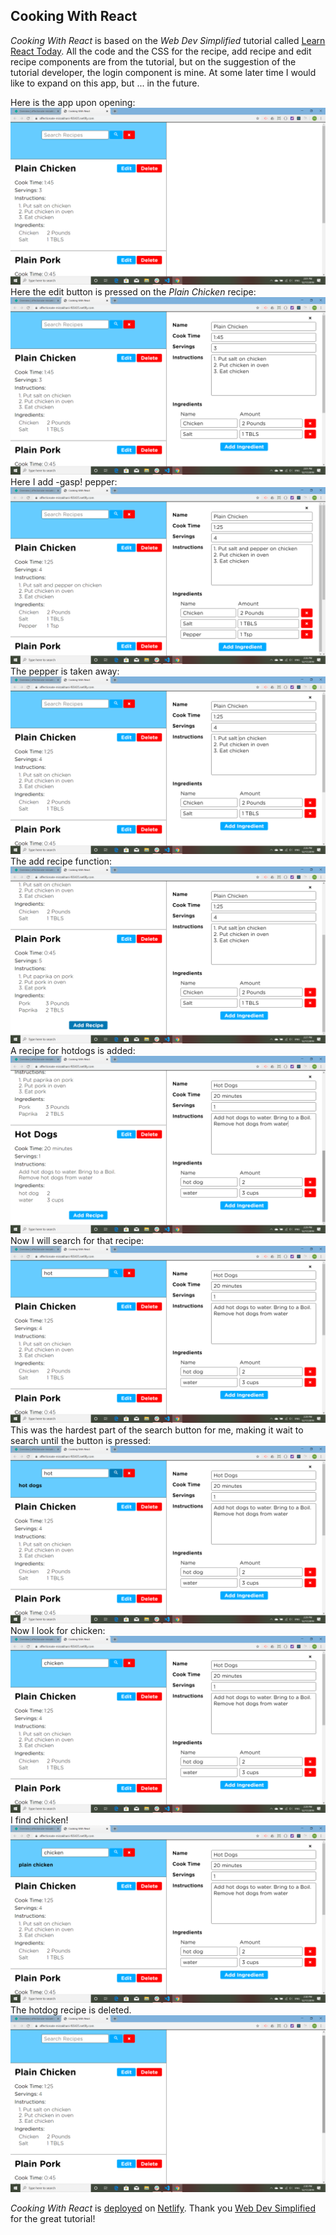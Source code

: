 ## Cooking With React

*Cooking With React* is based on the *Web Dev Simplified* tutorial called [Learn React Today](https://www.youtube.com/watch?v=518L3GYUf48). All the code and the CSS for the recipe, add recipe and edit recipe components are from the tutorial, but on the suggestion of the tutorial developer, the login component is mine. At some later time I would like to expand on this app, but ... in the future.

Here is the app upon opening:
![open](src/images/forReadme/1-open.png)
Here the edit button is pressed on the *Plain Chicken* recipe:
![edit](src/images/forReadme/2-edit.png)
Here I add -gasp! pepper:
![add-pepper](src/images/forReadme/3-add-pepper.png)
The pepper is taken away:
![remove-pepper](src/images/forReadme/4-remove-pepper.png)
The add recipe function:
![add-recipe](src/images/forReadme/5-add-recipe.png)
A recipe for hotdogs is added:
![hotdog!](src/images/forReadme/6-hotdog!.png)
Now I will search for that recipe:
![hotdog!-search](src/images/forReadme/7-search-for-hot.png)
This was the hardest part of the search button for me, making it wait to search until the button is pressed:
![push-button](src/images/forReadme/8-after-press-search.png)
Now I look for chicken:
![look-for-chicken](src/images/forReadme/9-search-chicken.png)
I find chicken!
![find-chicken](src/images/forReadme/10-get-chx-results.png)
The hotdog recipe is deleted.
![bye-hotdog!](src/images/forReadme/11-delete-hotdog!.png)


*Cooking With React* is [deployed](https://affectionate-mirzakhani-f65435.netlify.com/) on [Netlify](https://www.netlify.com/). Thank you [Web Dev Simplified](https://www.youtube.com/channel/UCFbNIlppjAuEX4znoulh0Cw) for the great tutorial!